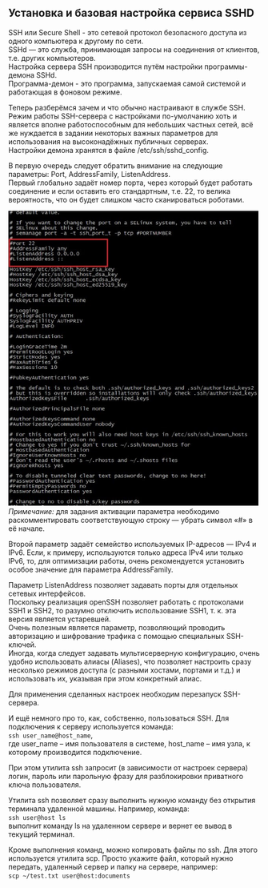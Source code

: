 ## Установка и базовая настройка сервиса **SSHD**
SSH или Secure Shell - это сетевой протокол безопасного доступа из одного компьютера к другому по сети. \
SSHd — это служба, принимающая запросы на соединения от клиентов, т.е. других компьютеров. \
Настройка сервера SSH производится путём настройки программы-демона SSHd. \
Программа-демон - это программа, запускаемая самой системой и работающая в фоновом режиме.

Теперь разберёмся зачем и что обычно настраивают в службе SSH. \
Режим работы SSH-сервера с настройками по-умолчанию хоть и является вполне работоспособным для небольших частных сетей, всё же нуждается в задании некоторых важных параметров для использования на высоконадёжных публичных серверах. \
Настройки демона хранятся в файле /etc/ssh/sshd_config.

В первую очередь следует обратить внимание на следующие параметры: Port, AddressFamily, ListenAddress. \
Первый глобально задаёт номер порта, через который будет работать соединение и если оставить его стандартным, т.е. 22, то велика вероятность, что он будет слишком часто сканироваться роботами.

<img src="misc/images/ssh.jpg" alt="ssh" width="500"/> \
*Примечание:* для задания активации параметра необходимо раскомментировать соответствующую строку — убрать символ «#» в её начале.

Второй параметр задаёт семейство используемых IP-адресов — IPv4 и IPv6.
Если, к примеру, используются только адреса IPv4 или только IPv6, то, для оптимизации работы, очень рекомендуется установить особое значение для параметра AddressFamily.

Параметр ListenAddress позволяет задавать порты для отдельных сетевых интерфейсов. \
Поскольку реализация openSSH позволяет работать с протоколами SSH1 и SSH2, то разумно отключить использование SSH1, т. к. эта версия является устаревшей. \
Очень полезным является параметр, позволяющий проводить авторизацию и шифрование трафика с помощью специальных SSH-ключей. \
Иногда, когда следует задавать мультисерверную конфигурацию, очень удобно использовать алиасы (Aliases), что позволяет настроить сразу несколько режимов доступа (с разными хостами, портами и т.д.) и использовать их, указывая при этом конкретный алиас.

Для применения сделанных настроек необходим перезапуск SSH-сервера.

И ещё немного про то, как, собственно, пользоваться SSH. Для подключения к серверу используется команда: \
`ssh user_name@host_name`, \
где user_name – имя пользователя в системе, host_name – имя узла, к которому производится подключение.

При этом утилита ssh запросит (в зависимости от настроек сервера) логин, пароль или парольную фразу для разблокировки приватного ключа пользователя.

Утилита ssh позволяет сразу выполнить нужную команду без открытия терминала удаленной машины. Например, команда: \
`ssh user@host ls` \
выполнит команду ls на удаленном сервере и вернет ее вывод в текущий терминал.

Кроме выполнения команд, можно копировать файлы по ssh. Для этого используется утилита scp. Просто укажите файл, который нужно передать, удаленный сервер и папку на сервере, например: \
`scp ~/test.txt user@host:documents`

